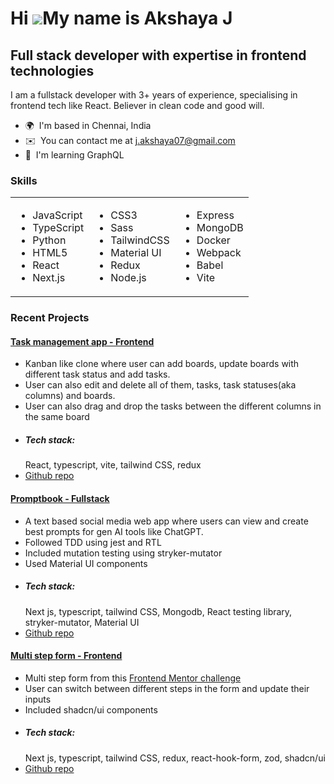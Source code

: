 Hi ![](https://user-images.githubusercontent.com/18350557/176309783-0785949b-9127-417c-8b55-ab5a4333674e.gif)My name is Akshaya J
=================================================================================================================================

Full stack developer with expertise in frontend technologies
------------------------------------------------------------

I am a fullstack developer with 3+ years of experience, specialising in frontend tech like React. Believer in clean code and good will.

* 🌍  I'm based in Chennai, India
* ✉️  You can contact me at [j.akshaya07@gmail.com](mailto:j.akshaya07@gmail.com)
* 🧠  I'm learning GraphQL

### Skills


<table>
  <tr>
    <td>
      <ul>
        <li>JavaScript</li>
        <li>TypeScript</li>
        <li>Python</li>
        <li>HTML5</li>
        <li>React</li>
        <li>Next.js</li>
      </ul>
    </td>
    <td>
      <ul>
        <li>CSS3</li>
        <li>Sass</li>
        <li>TailwindCSS</li>
        <li>Material UI</li>
        <li>Redux</li>
        <li>Node.js</li>
      </ul>
    </td>
    <td>
      <ul>
        <li>Express</li>
        <li>MongoDB</li>
        <li>Docker</li>
        <li>Webpack</li>
        <li>Babel</li>
        <li>Vite</li>
      </ul>
    </td>
  </tr>
</table>


### Recent Projects

#### [Task management app - Frontend](https://kanban-clone-brown.vercel.app/)

  * Kanban like clone where user can add boards, update boards with different task status and add tasks.
  * User can also edit and delete all of them, tasks, task statuses(aka columns) and boards.
  * User can also drag and drop the tasks between the different columns in the same board
  * <h5>Tech stack:</h5> React, typescript, vite, tailwind CSS, redux
  * [Github repo](https://github.com/phoenix-flyhigh/kanban-clone)

#### [Promptbook - Fullstack](https://promptbook-eight.vercel.app/)

  * A text based social media web app where users can view and create best prompts for gen AI tools like ChatGPT.
  * Followed TDD using jest and RTL
  * Included mutation testing using stryker-mutator
  * Used Material UI components 
  * <h5>Tech stack:</h5> Next js, typescript, tailwind CSS, Mongodb, React testing library, stryker-mutator, Material UI
  * [Github repo](https://github.com/phoenix-flyhigh/promptbook)
  
#### [Multi step form - Frontend](https://mutlti-step-form.vercel.app/)

  * Multi step form from this [Frontend Mentor challenge](https://www.frontendmentor.io/challenges/multistep-form-YVAnSdqQBJ)
  * User can switch between different steps in the form and update their inputs
  * Included shadcn/ui components
  * <h5>Tech stack:</h5> Next js, typescript, tailwind CSS, redux, react-hook-form, zod, shadcn/ui 
  * [Github repo](https://github.com/phoenix-flyhigh/mutlti-step-form)
  
